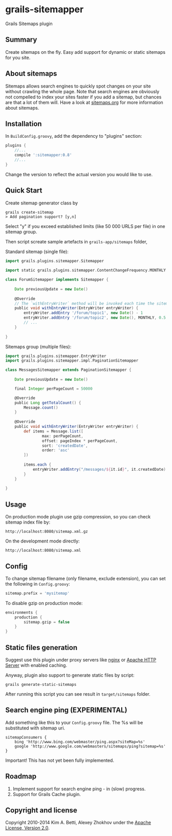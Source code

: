 grails-sitemapper
=================

Grails Sitemaps plugin

Summary
-------
Create sitemaps on the fly. Easy add support for dynamic or static sitemaps for you site.

About sitemaps
--------------

Sitemaps allows search engines to quickly spot changes on your site without crawling the whole page. Note that search engines are obviously not compelled to index your sites faster if you add a sitemap, but chances are that a lot of them will. Have a look at [sitemaps.org](http://sitemaps.org) for more information about sitemaps. 

Installation
------------

In `BuildConfig.groovy`, add the dependency to "plugins" section:

```groovy
plugins {
    //...
    compile ':sitemapper:0.8'
    //...
}
```

Change the version to reflect the actual version you would like to use.

Quick Start
-----------

Create sitemap generator class by 
    
```
grails create-sitemap
> Add pagination support? [y,n] 
```

Select "y" if you exceed established limits (like 50 000 URLS per file) in one sitemap group.

Then script screate sample artefacts in `grails-app/sitemaps` folder,

Standard sitemap (single file):

```groovy
import grails.plugins.sitemapper.Sitemapper
    
import static grails.plugins.sitemapper.ContentChangeFrequency.MONTHLY

class ForumSitemapper implements Sitemapper {
        
    Date previousUpdate = new Date()
        
    @Override
    // The `withEntryWriter` method will be invoked each time the sitemap is requested.
    public void withEntryWriter(EntryWriter entryWriter) {
        entryWriter.addEntry '/forum/topic1', new Date() - 1
        entryWriter.addEntry '/forum/topic2', new Date(), MONTHLY, 0.5
        // ...
    }
	
}
```

Sitemaps group (multiple files):

```groovy
import grails.plugins.sitemapper.EntryWriter
import grails.plugins.sitemapper.impl.PaginationSitemapper

class MessagesSitemapper extends PaginationSitemapper {
        
    Date previousUpdate = new Date()

    final Integer perPageCount = 50000

    @Override
    public Long getTotalCount() {
        Message.count()
    }
        
    @Override
    public void withEntryWriter(EntryWriter entryWriter) {
        def items = Message.list([
                max: perPageCount, 
                offset: pageIndex * perPageCount, 
                sort: 'createdDate', 
                order: 'asc'
        ])
    	    
        items.each {
            entryWriter.addEntry("/messages/${it.id}", it.createdDate)
        }
    }
    	
}
```

Usage
-----

On production mode plugin use gzip compression, so you can check sitemap index file by:

    http://localhost:8080/sitemap.xml.gz

On the development mode directly:

    http://localhost:8080/sitemap.xml
    
Config
------

To change sitemap filename (only filename, exclude extension), you can set the following in `Config.groovy`:

```groovy
sitemap.prefix = 'mysitemap'
```

To disable gzip on production mode:

```groovy
environments {
    production {
        sitemap.gzip = false
    }
}
```
    
Static files generation
-----------------------

Suggest use this plugin under proxy servers like [nginx](http://nginx.org/) or [Apache HTTP Server](http://httpd.apache.org/) with enabled caching.

Anyway, plugin also support to generate static files by script:

    grails generate-static-sitemaps

After running this script you can see result in `target/sitemaps` folder.

Search engine ping (EXPERIMENTAL)
---------------------------------

Add something like this to your `Config.groovy` file. The %s will be substituted with sitemap uri. 

    sitemapConsumers {
        bing 'http://www.bing.com/webmaster/ping.aspx?siteMap=%s'
        google 'http://www.google.com/webmasters/sitemaps/ping?sitemap=%s'
    }

Important! This has not yet been fully implemented. 

Roadmap
-------

 1. Implement support for search engine ping - in (slow) progress.
 2. Support for Grails Cache plugin.

Copyright and license
---------------------

Copyright 2010-2014 Kim A. Betti, Alexey Zhokhov under the [Apache License, Version 2.0](LICENSE).
